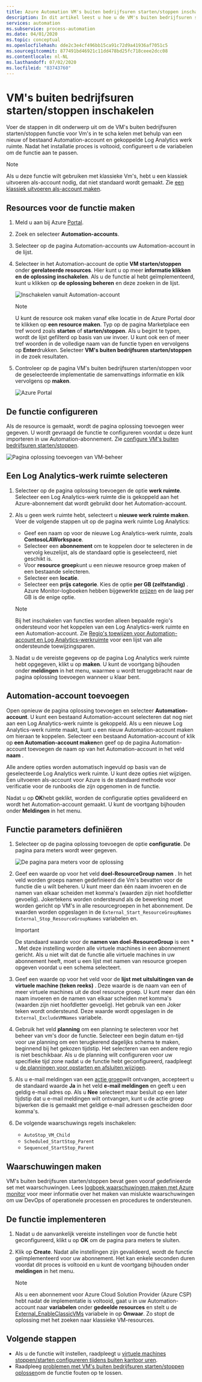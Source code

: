 ```yaml
---
title: Azure Automation VM's buiten bedrijfsuren starten/stoppen inschakelen
description: In dit artikel leest u hoe u de VM's buiten bedrijfsuren starten/stoppen functie voor uw virtuele Azure-machines inschakelt.
services: automation
ms.subservice: process-automation
ms.date: 04/01/2020
ms.topic: conceptual
ms.openlocfilehash: dde2c3e4cf496bb15ca91c72d9a41936af7051c5
ms.sourcegitcommit: 877491bd46921c11dd478bd25fc718ceee2dcc08
ms.contentlocale: nl-NL
ms.lasthandoff: 07/02/2020
ms.locfileid: "83743760"
---
```

# <a name="enable-startstop-vms-during-off-hours"></a>VM's buiten bedrijfsuren starten/stoppen inschakelen

Voer de stappen in dit onderwerp uit om de VM's buiten bedrijfsuren starten/stoppen functie voor Vm's in te scha kelen met behulp van een nieuw of bestaand Automation-account en gekoppelde Log Analytics werk ruimte. Nadat het installatie proces is voltooid, configureert u de variabelen om de functie aan te passen.

>[!NOTE]
>Als u deze functie wilt gebruiken met klassieke Vm's, hebt u een klassiek uitvoeren als-account nodig, dat niet standaard wordt gemaakt. Zie [een klassiek uitvoeren als-account maken](automation-create-standalone-account.md#create-a-classic-run-as-account).
>

## <a name="create-resources-for-the-feature"></a>Resources voor de functie maken

1. Meld u aan bij Azure [Portal](https://portal.azure.com).
2. Zoek en selecteer **Automation-accounts**.
3. Selecteer op de pagina Automation-accounts uw Automation-account in de lijst.
4. Selecteer in het Automation-account de optie **VM starten/stoppen** onder **gerelateerde resources**. Hier kunt u op meer **informatie klikken en de oplossing inschakelen**. Als u de functie al hebt geïmplementeerd, kunt u klikken op **de oplossing beheren** en deze zoeken in de lijst.

   ![Inschakelen vanuit Automation-account](./media/automation-solution-vm-management/enable-from-automation-account.png)

   > [!NOTE]
   > U kunt de resource ook maken vanaf elke locatie in de Azure Portal door te klikken op **een resource maken**. Typ op de pagina Marketplace een tref woord zoals **starten** of **starten/stoppen**. Als u begint te typen, wordt de lijst gefilterd op basis van uw invoer. U kunt ook een of meer tref woorden in de volledige naam van de functie typen en vervolgens op **Enter**drukken. Selecteer **VM's buiten bedrijfsuren starten/stoppen** in de zoek resultaten.

5. Controleer op de pagina VM's buiten bedrijfsuren starten/stoppen voor de geselecteerde implementatie de samenvattings informatie en klik vervolgens op **maken**.

   ![Azure Portal](media/automation-solution-vm-management/azure-portal-01.png)

## <a name="configure-the-feature"></a>De functie configureren

Als de resource is gemaakt, wordt de pagina oplossing toevoegen weer gegeven. U wordt gevraagd de functie te configureren voordat u deze kunt importeren in uw Automation-abonnement. Zie [configure VM's buiten bedrijfsuren starten/stoppen](automation-solution-vm-management-config.md).

   ![Pagina oplossing toevoegen van VM-beheer](media/automation-solution-vm-management/azure-portal-add-solution-01.png)

## <a name="select-a-log-analytics-workspace"></a>Een Log Analytics-werk ruimte selecteren

1. Selecteer op de pagina oplossing toevoegen de optie **werk ruimte**. Selecteer een Log Analytics-werk ruimte die is gekoppeld aan het Azure-abonnement dat wordt gebruikt door het Automation-account. 

2. Als u geen werk ruimte hebt, selecteert u **nieuwe werk ruimte maken**. Voer de volgende stappen uit op de pagina werk ruimte Log Analytics:

   - Geef een naam op voor de nieuwe Log Analytics-werk ruimte, zoals **ContosoLAWorkspace**.
   - Selecteer een **abonnement** om te koppelen door te selecteren in de vervolg keuzelijst, als de standaard optie is geselecteerd, niet geschikt is.
   - Voor **resource groep**kunt u een nieuwe resource groep maken of een bestaande selecteren.
   - Selecteer een **locatie**.
   - Selecteer een **prijs categorie**. Kies de optie **per GB (zelfstandig)** . Azure Monitor-logboeken hebben bijgewerkte [prijzen](https://azure.microsoft.com/pricing/details/log-analytics/) en de laag per GB is de enige optie.

   > [!NOTE]
   > Bij het inschakelen van functies worden alleen bepaalde regio's ondersteund voor het koppelen van een Log Analytics-werk ruimte en een Automation-account. Zie [Regio's toewijzen voor Automation-account en Log Analytics-werkruimte](how-to/region-mappings.md) voor een lijst van alle ondersteunde toewijzingsparen.

3. Nadat u de vereiste gegevens op de pagina Log Analytics werk ruimte hebt opgegeven, klikt u op **maken**. U kunt de voortgang bijhouden onder **meldingen** in het menu, waarmee u wordt teruggebracht naar de pagina oplossing toevoegen wanneer u klaar bent.

## <a name="add-automation-account"></a>Automation-account toevoegen

Open opnieuw de pagina oplossing toevoegen en selecteer **Automation-account**. U kunt een bestaand Automation-account selecteren dat nog niet aan een Log Analytics-werk ruimte is gekoppeld. Als u een nieuwe Log Analytics-werk ruimte maakt, kunt u een nieuw Automation-account maken om hieraan te koppelen. Selecteer een bestaand Automation-account of klik op **een Automation-account maken**en geef op de pagina Automation-account toevoegen de naam op van het Automation-account in het veld **naam** .

Alle andere opties worden automatisch ingevuld op basis van de geselecteerde Log Analytics werk ruimte. U kunt deze opties niet wijzigen. Een uitvoeren als-account voor Azure is de standaard methode voor verificatie voor de runbooks die zijn opgenomen in de functie. 

Nadat u op **OK**hebt geklikt, worden de configuratie opties gevalideerd en wordt het Automation-account gemaakt. U kunt de voortgang bijhouden onder **Meldingen** in het menu.

## <a name="define-feature-parameters"></a>Functie parameters definiëren

1. Selecteer op de pagina oplossing toevoegen de optie **configuratie**. De pagina para meters wordt weer gegeven.

    ![De pagina para meters voor de oplossing](media/automation-solution-vm-management/azure-portal-add-solution-02.png)

2. Geef een waarde op voor het veld **doel-ResourceGroup namen** . In het veld worden groeps namen gedefinieerd die Vm's bevatten voor de functie die u wilt beheren. U kunt meer dan één naam invoeren en de namen van elkaar scheiden met komma's (waarden zijn niet hoofdletter gevoelig). Jokertekens worden ondersteund als de bewerking moet worden gericht op VM's in alle resourcegroepen in het abonnement. De waarden worden opgeslagen in de `External_Start_ResourceGroupNames` `External_Stop_ResourceGroupNames` variabelen en.

    > [!IMPORTANT]
    > De standaard waarde voor de **namen van doel-ResourceGroup** is een **&ast;** . Met deze instelling worden alle virtuele machines in een abonnement gericht. Als u niet wilt dat de functie alle virtuele machines in uw abonnement heeft, moet u een lijst met namen van resource groepen opgeven voordat u een schema selecteert.
  
3. Geef een waarde op voor het veld voor de **lijst met uitsluitingen van de virtuele machine (teken reeks)** . Deze waarde is de naam van een of meer virtuele machines uit de doel resource groep. U kunt meer dan één naam invoeren en de namen van elkaar scheiden met komma's (waarden zijn niet hoofdletter gevoelig). Het gebruik van een Joker teken wordt ondersteund. Deze waarde wordt opgeslagen in de `External_ExcludeVMNames` variabele.
  
4. Gebruik het veld **planning** om een planning te selecteren voor het beheer van vm's door de functie. Selecteer een begin datum en-tijd voor uw planning om een terugkerend dagelijks schema te maken, beginnend bij het gekozen tijdstip. Het selecteren van een andere regio is niet beschikbaar. Als u de planning wilt configureren voor uw specifieke tijd zone nadat u de functie hebt geconfigureerd, raadpleegt u [de planningen voor opstarten en afsluiten wijzigen](automation-solution-vm-management-config.md#modify-the-startup-and-shutdown-schedules).

5. Als u e-mail meldingen van een [actie groep](../azure-monitor/platform/action-groups.md)wilt ontvangen, accepteert u de standaard waarde **Ja** in het veld **e-mail meldingen** en geeft u een geldig e-mail adres op. Als u **Nee** selecteert maar besluit op een later tijdstip dat u e-mail meldingen wilt ontvangen, kunt u de actie groep bijwerken die is gemaakt met geldige e-mail adressen gescheiden door komma's. 

6. De volgende waarschuwings regels inschakelen:

   - `AutoStop_VM_Child`
   - `Scheduled_StartStop_Parent`
   - `Sequenced_StartStop_Parent`

## <a name="create-alerts"></a>Waarschuwingen maken

VM's buiten bedrijfsuren starten/stoppen bevat geen vooraf gedefinieerde set met waarschuwingen. Lees [logboek waarschuwingen maken met Azure monitor](../azure-monitor/platform/alerts-log.md) voor meer informatie over het maken van mislukte waarschuwingen om uw DevOps of operationele processen en procedures te ondersteunen.

## <a name="deploy-the-feature"></a>De functie implementeren

1. Nadat u de aanvankelijk vereiste instellingen voor de functie hebt geconfigureerd, klikt u op **OK** om de pagina para meters te sluiten.

2. Klik op **Create**. Nadat alle instellingen zijn gevalideerd, wordt de functie geïmplementeerd voor uw abonnement. Het kan enkele seconden duren voordat dit proces is voltooid en u kunt de voortgang bijhouden onder **meldingen** in het menu.

    > [!NOTE]
    > Als u een abonnement voor Azure Cloud Solution Provider (Azure CSP) hebt nadat de implementatie is voltooid, gaat u in uw Automation-account naar **variabelen** onder **gedeelde resources** en stelt u de [External_EnableClassicVMs](automation-solution-vm-management.md#variables) variabele in op **Onwaar**. Zo stopt de oplossing met het zoeken naar klassieke VM-resources.

## <a name="next-steps"></a>Volgende stappen

* Als u de functie wilt instellen, raadpleegt u [virtuele machines stoppen/starten configureren tijdens buiten kantoor uren](automation-solution-vm-management-config.md).
* Raadpleeg [problemen met VM's buiten bedrijfsuren starten/stoppen oplossen](troubleshoot/start-stop-vm.md)om de functie fouten op te lossen.